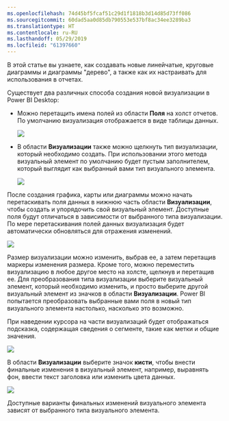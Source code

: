 ```yaml
---
ms.openlocfilehash: 74d45bf5fcaf51c29d1f1818b3d14d85d73ff086
ms.sourcegitcommit: 60dad5aa0d85db790553e537bf8ac34ee3289ba3
ms.translationtype: HT
ms.contentlocale: ru-RU
ms.lasthandoff: 05/29/2019
ms.locfileid: "61397660"
---
```

В этой статье вы узнаете, как создавать новые линейчатые, круговые диаграммы и диаграммы "дерево", а также как их настраивать для использования в отчетах.

Существует два различных способа создания новой визуализации в Power BI Desktop:

* Можно перетащить имена полей из области **Поля** на холст отчетов. По умолчанию визуализация отображается в виде таблицы данных.
  
  ![](media/3-2-create-customize-simple-visualizations/3-2_1.png)
* В области **Визуализации** также можно щелкнуть тип визуализации, который необходимо создать. При использовании этого метода визуальный элемент по умолчанию будет пустым заполнителем, который выглядит как выбранный вами тип визуального элемента.
  
  ![](media/3-2-create-customize-simple-visualizations/3-2_2.png)

После создания графика, карты или диаграммы можно начать перетаскивать поля данных в нижнюю часть области **Визуализации**, чтобы создать и упорядочить свой визуальный элемент. Доступные поля будут отличаться в зависимости от выбранного типа визуализации. По мере перетаскивания полей данных визуализация будет автоматически обновляться для отражения изменений.

![](media/3-2-create-customize-simple-visualizations/3-2_3.png)

Размер визуализации можно изменить, выбрав ее, а затем перетащив маркеры изменения размера. Кроме того, можно переместить визуализацию в любое другое место на холсте, щелкнув и перетащив ее. Для преобразования типа визуализации выберите визуальный элемент, который необходимо изменить, и просто выберите другой визуальный элемент из значков в области **Визуализации**. Power BI попытается преобразовать выбранные вами поля в новый тип визуального элемента настолько, насколько это возможно.

При наведении курсора на части визуализаций будет отображаться подсказка, содержащая сведения о сегменте, такие как метки и общие значения.

![](media/3-2-create-customize-simple-visualizations/3-2_4.png)

В области **Визуализации** выберите значок **кисти**, чтобы внести финальные изменения в визуальный элемент, например, выравнять фон, ввести текст заголовка или изменить цвета данных.

![](media/3-2-create-customize-simple-visualizations/3-2_5.png)

Доступные варианты финальных изменений визуального элемента зависят от выбранного типа визуального элемента.

